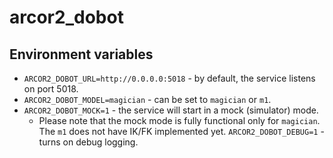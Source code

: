 # arcor2_dobot

## Environment variables

- `ARCOR2_DOBOT_URL=http://0.0.0.0:5018` - by default, the service listens on port 5018.
- `ARCOR2_DOBOT_MODEL=magician` - can be set to `magician` or `m1`.
- `ARCOR2_DOBOT_MOCK=1` - the service will start in a mock (simulator) mode.
  - Please note that the mock mode is fully functional only for `magician`. The `m1` does not have IK/FK implemented yet.
 `ARCOR2_DOBOT_DEBUG=1` - turns on debug logging.